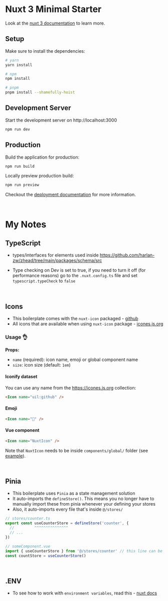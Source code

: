 # Nuxt 3 Minimal Starter

Look at the [nuxt 3 documentation](https://v3.nuxtjs.org) to learn more.

## Setup

Make sure to install the dependencies:

```bash
# yarn
yarn install

# npm
npm install

# pnpm
pnpm install --shamefully-hoist
```

## Development Server

Start the development server on http://localhost:3000

```bash
npm run dev
```

## Production

Build the application for production:

```bash
npm run build
```

Locally preview production build:

```bash
npm run preview
```

Checkout the [deployment documentation](https://v3.nuxtjs.org/guide/deploy/presets) for more information.

&nbsp;
# My Notes

## TypeScript

- types/interfaces for elements used inside <head>
https://github.com/harlan-zw/zhead/tree/main/packages/schema/src

- Type checking on Dev is set to true, if you need to turn it off (for performance reasons) go to the `.nuxt.config.ts` file and set `typescript.typeCheck` to `false`

&nbsp;
## Icons
- This boilerplate comes with the `nuxt-icon` packaged - [github](https://github.com/nuxt-modules/icon)
- All icons that are available when using `nuxt-icon` package - [icones.js.org](https://icones.js.org/collection/ci)

### Usage 👌

**Props:**
- `name` (required): icon name, emoji or global component name
- `size`: icon size (default: `1em`)

#### Iconify dataset

You can use any name from the https://icones.js.org collection:

```html
<Icon name="uil:github" />
```

#### Emoji

```html
<Icon name="🚀" />
```

#### Vue component

```html
<Icon name="NuxtIcon" />
```

Note that `NuxtIcon` needs to be inside `components/global/` folder (see [example](./playground/components/global/NuxtIcon.vue)).


&nbsp;
## Pinia
- This boilerplate uses `Pinia` as a state management solution
- It auto-imports the `defineStore()`. This means you no longer have to manually import these from pinia whenever your defining your stores
- Also, it auto-imports every file that's inside `@/stores/`
```js
// stores/counter.ts
export const useCounterStore = defineStore('counter', {
  //         ^^^^^^^^^^^^^^^
  // ...
})
```

```js
// someComponent.vue
import { useCounterStore } from '@/stores/counter' // this line can be omitted!
const countStore = useCounterStore()
```

&nbsp;
## .ENV
- To see how to work with `environment variables`, read this - [nuxt docs](https://v3.nuxtjs.org/getting-started/configuration)